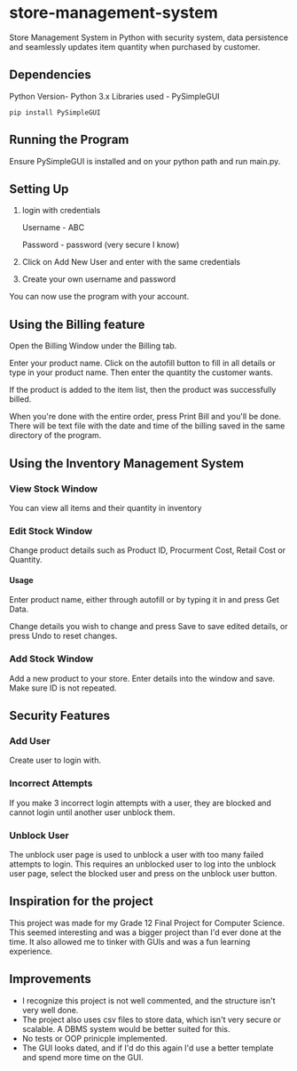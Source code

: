 # store-management-system

Store Management System in Python with security system, data persistence and seamlessly updates item quantity when purchased by customer.

## Dependencies

Python Version- Python 3.x
Libraries used - PySimpleGUI

    pip install PySimpleGUI

## Running the Program

Ensure PySimpleGUI is installed and on your python path and run main.py.

## Setting Up

1. login with credentials 

   Username - ABC

   Password - password (very secure I know)

2. Click on Add New User and enter with the same credentials
3. Create your own username and password

You can now use the program with your account.

## Using the Billing feature

Open the Billing Window under the Billing tab.

Enter your product name. Click on the autofill button to fill in all details or type in your product name. Then enter the quantity the customer wants.

If the product is added to the item list, then the product was successfully billed.

When you're done with the entire order, press Print Bill and you'll be done. There will be text file with the date and time of the billing saved in the same directory of the program.

## Using the Inventory Management System

### View Stock Window

You can view all items and their quantity in inventory 

### Edit Stock Window

Change product details such as Product ID, Procurment Cost, Retail Cost or Quantity.

#### Usage

Enter product name, either through autofill or by typing it in and press Get Data.

Change details you wish to change and press Save to save edited details, or press Undo to reset changes.

### Add Stock Window

Add a new product to your store. Enter details into the window and save. Make sure ID is not repeated.

## Security Features

### Add User

Create user to login with.

### Incorrect Attempts

If you make 3 incorrect login attempts with a user, they are blocked and cannot login until another user unblock them. 

### Unblock User

The unblock user page is used to unblock a user with too many failed attempts to login. This requires an unblocked user to log into the unblock user page, select the blocked user and press on the unblock user button.

## Inspiration for the project

This project was made for my Grade 12 Final Project for Computer Science. This seemed interesting and was a bigger project than I'd ever done at the time. It also allowed me to tinker with GUIs and was a fun learning experience.

## Improvements

- I recognize this project is not well commented, and the structure isn't very well done.
- The project also uses csv files to store data, which isn't very secure or scalable. A DBMS system would be better suited for this.
- No tests or OOP prinicple implemented.
- The GUI looks dated, and if I'd do this again I'd use a better template and spend more time on the GUI.
